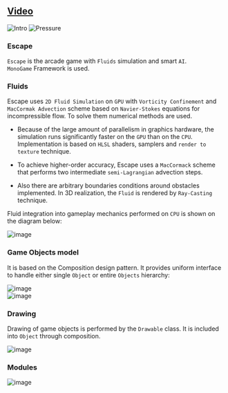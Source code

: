 ## **[Video](https://www.youtube.com/watch?v=qcqqkTYDUX8)**

![Intro](https://user-images.githubusercontent.com/5301844/43815883-9b56d466-9ada-11e8-9a6e-932fcee0a3cb.gif)
![Pressure](https://user-images.githubusercontent.com/5301844/43816055-9ad36742-9adb-11e8-8142-3973ec8a6657.gif)

### Escape
`Escape` is the arcade game with `Fluids` simulation and smart `AI`.  
`MonoGame` Framework is used.  

### Fluids
Escape uses `2D Fluid Simulation` on `GPU` with `Vorticity Confinement` and `MacCormak Advection` scheme based on `Navier-Stokes` equations for incompressible flow. To solve them numerical methods are used.

* Because of the large amount of parallelism in graphics hardware, the simulation runs significantly faster on the `GPU` than on the `CPU`. Implementation is based on `HLSL` shaders, samplers and `render to texture` technique.

* To achieve higher-order accuracy, Escape uses a `MacCormack` scheme that performs two intermediate `semi-Lagrangian` advection steps.

* Also there are arbitrary boundaries conditions around obstacles implemented.
In 3D realization, the `Fluid` is rendered by `Ray-Casting` technique.

Fluid integration into gameplay mechanics performed on `CPU` is shown on the diagram below:

![image](https://cloud.githubusercontent.com/assets/5301844/2763364/ab0f65a6-ca02-11e3-86f4-f85336b6b9ab.png)

### Game Objects model
It is based on the Composition design pattern. It provides uniform interface to handle either single `Object` or entire `Objects` hierarchy:

![image](https://cloud.githubusercontent.com/assets/5301844/2763449/e7cc7604-ca03-11e3-94bf-bebff0aa94da.png)    
![image](https://cloud.githubusercontent.com/assets/5301844/2763461/08b8e122-ca04-11e3-97c2-daff2d9e2d74.png)     

### Drawing
Drawing of game objects is performed by the `Drawable` class. 
It is included into `Object` through composition.

![image](https://cloud.githubusercontent.com/assets/5301844/2763524/ba0587b4-ca04-11e3-9f5a-da9fed113f81.png)

### Modules
![image](https://cloud.githubusercontent.com/assets/5301844/2763539/fa59014c-ca04-11e3-88ad-bd98603547b7.png)
